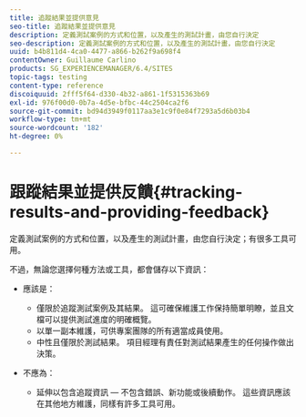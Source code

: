 ```yaml
---
title: 追蹤結果並提供意見
seo-title: 追蹤結果並提供意見
description: 定義測試案例的方式和位置，以及產生的測試計畫，由您自行決定
seo-description: 定義測試案例的方式和位置，以及產生的測試計畫，由您自行決定
uuid: b4b811d4-4ca0-4477-a866-b262f9a698f4
contentOwner: Guillaume Carlino
products: SG_EXPERIENCEMANAGER/6.4/SITES
topic-tags: testing
content-type: reference
discoiquuid: 2fff5f64-d330-4b32-a861-1f5315363b69
exl-id: 976f00d0-0b7a-4d5e-bfbc-44c2504ca2f6
source-git-commit: bd94d3949f0117aa3e1c9f0e84f7293a5d6b03b4
workflow-type: tm+mt
source-wordcount: '182'
ht-degree: 0%

---
```


# 跟蹤結果並提供反饋{#tracking-results-and-providing-feedback}

定義測試案例的方式和位置，以及產生的測試計畫，由您自行決定；有很多工具可用。

不過，無論您選擇何種方法或工具，都會儲存以下資訊：

* 應該是：

   * 僅限於追蹤測試案例及其結果。 這可確保維護工作保持簡單明瞭，並且文檔可以提供測試進度的明確概覽。
   * 以單一副本維護，可供專案團隊的所有適當成員使用。
   * 中性且僅限於測試結果。 項目經理有責任對測試結果產生的任何操作做出決策。

* 不應為：

   * 延伸以包含追蹤資訊 — 不包含錯誤、新功能或後續動作。 這些資訊應該在其他地方維護，同樣有許多工具可用。
